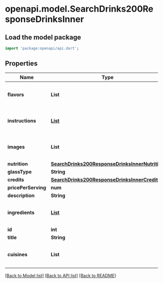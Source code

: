 # openapi.model.SearchDrinks200ResponseDrinksInner

## Load the model package
```dart
import 'package:openapi/api.dart';
```

## Properties
Name | Type | Description | Notes
------------ | ------------- | ------------- | -------------
**flavors** | **List<String>** |  | [optional] [default to const []]
**instructions** | [**List<SearchDrinks200ResponseDrinksInnerInstructionsInner>**](SearchDrinks200ResponseDrinksInnerInstructionsInner.md) |  | [optional] [default to const []]
**images** | **List<String>** |  | [optional] [default to const []]
**nutrition** | [**SearchDrinks200ResponseDrinksInnerNutrition**](SearchDrinks200ResponseDrinksInnerNutrition.md) |  | [optional] 
**glassType** | **String** |  | [optional] 
**credits** | [**SearchDrinks200ResponseDrinksInnerCredits**](SearchDrinks200ResponseDrinksInnerCredits.md) |  | [optional] 
**pricePerServing** | **num** |  | [optional] 
**description** | **String** |  | [optional] 
**ingredients** | [**List<SearchDrinks200ResponseDrinksInnerIngredientsInner>**](SearchDrinks200ResponseDrinksInnerIngredientsInner.md) |  | [optional] [default to const []]
**id** | **int** |  | [optional] 
**title** | **String** |  | [optional] 
**cuisines** | **List<String>** |  | [optional] [default to const []]

[[Back to Model list]](../README.md#documentation-for-models) [[Back to API list]](../README.md#documentation-for-api-endpoints) [[Back to README]](../README.md)


